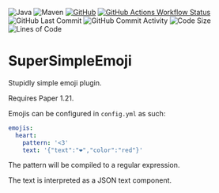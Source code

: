 ![Java](https://img.shields.io/badge/java-21-%23ED8B00.svg?style=for-the-badge&logo=openjdk&logoColor=white)
![Maven](https://img.shields.io/badge/Gradle-02303A.svg?style=for-the-badge&logo=gradle&logoColor=white)
[![GitHub](https://img.shields.io/badge/github-%23121011.svg?style=for-the-badge&logo=github&logoColor=white)](https://github.com/NeedCoolerShoes/SuperSimpleEmoji)
[![GitHub Actions Workflow Status](https://img.shields.io/github/actions/workflow/status/NeedCoolerShoes/SuperSimpleEmoji/gradle.yml?style=for-the-badge&logo=github)](https://github.com/NeedCoolerShoes/SuperSimpleEmoji/actions/workflows/gradle.yml)
![GitHub Last Commit](https://img.shields.io/github/last-commit/NeedCoolerShoes/SuperSimpleEmoji?style=for-the-badge&logo=github)
![GitHub Commit Activity](https://img.shields.io/github/commit-activity/w/NeedCoolerShoes/SuperSimpleEmoji?style=for-the-badge&logo=github)
![Code Size](https://img.shields.io/github/languages/code-size/NeedCoolerShoes/SuperSimpleEmoji?style=for-the-badge&logo=github)
![Lines of Code](https://img.shields.io/endpoint?style=for-the-badge&logo=github&url=https://ghloc.vercel.app/api/NeedCoolerShoes/SuperSimpleEmoji/badge?filter=.java$&label=lines%20of%20code&color=blue)

# SuperSimpleEmoji

Stupidly simple emoji plugin.

Requires Paper 1.21.

Emojis can be configured in `config.yml` as such:
```yml
emojis:
  heart:
    pattern: '<3'
    text: '{"text":"❤","color":"red"}'
```

The pattern will be compiled to a regular expression.

The text is interpreted as a JSON text component.
